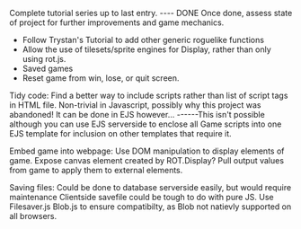 Complete tutorial series up to last entry. ---- DONE
  Once done, assess state of project for further improvements and game mechanics.
   - Follow Trystan's Tutorial to add other generic roguelike functions
   - Allow the use of tilesets/sprite engines for Display, rather than only using rot.js.
   - Saved games
   - Reset game from win, lose, or quit screen.

Tidy code:
  Find a better way to include scripts rather than list of script tags in HTML file.
      Non-trivial in Javascript, possibly why this project was abandoned!  It can be done in EJS however...
------This isn't possible although you can use EJS serverside to enclose all Game scripts into
      one EJS template for inclusion on other templates that require it.

Embed game into webpage:
  Use DOM manipulation to display elements of game.
  Expose canvas element created by ROT.Display?
  Pull output values from game to apply them to external elements.

  Saving files:
    Could be done to database serverside easily, but would require maintenance
    Clientside savefile could be tough to do with pure JS.  Use Filesaver.js
    Blob.js to ensure compatibilty, as Blob not natievly supported on all browsers.
